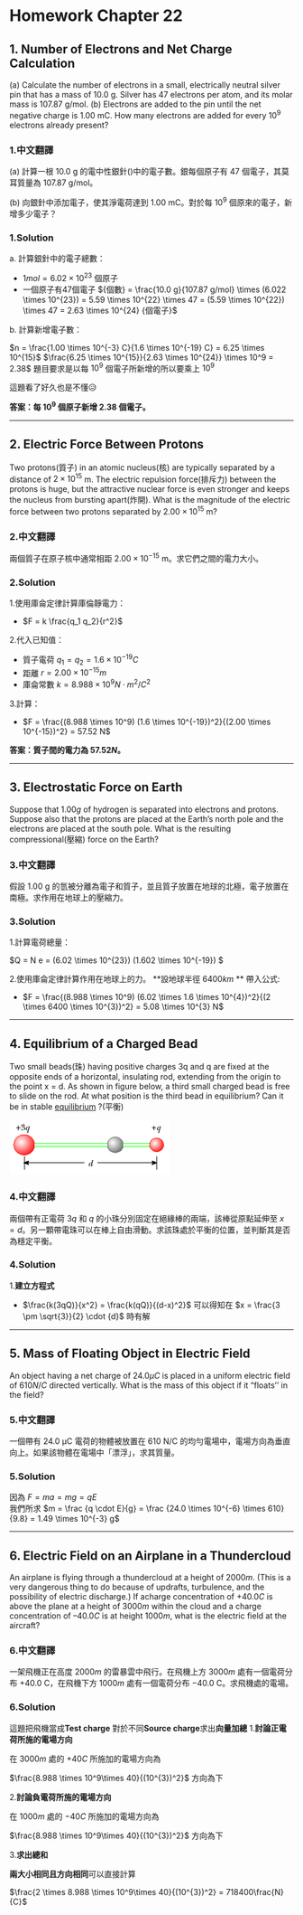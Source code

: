 # Homework Chapter 22

## 1. Number of Electrons and Net Charge Calculation

(a) Calculate the number of electrons in a small, electrically neutral silver pin that has a mass of 10.0 g. Silver has 47 electrons per atom, and its molar mass is 107.87 g/mol. (b) Electrons are added to the pin until the net negative charge is 1.00 mC. How many electrons are added for every $10^9$ electrons already present?

### 1.中文翻譯

(a) 計算一根 10.0 g 的電中性銀針()中的電子數。銀每個原子有 47 個電子，其莫耳質量為 107.87 g/mol。

(b) 向銀針中添加電子，使其淨電荷達到 1.00 mC。對於每 $10^9$ 個原來的電子，新增多少電子？

### 1.Solution

a. 計算銀針中的電子總數：

-  $1 mol = 6.02 \times 10^{23}$  個原子
- 一個原子有47個電子
   ${個數} = \frac{10.0 g}{107.87 g/mol} \times (6.022 \times 10^{23}) = 5.59 \times 10^{22} \times 47 = (5.59 \times 10^{22}) \times 47 = 2.63 \times 10^{24} {個電子}$

b. 計算新增電子數：

   $n = \frac{1.00 \times 10^{-3} C}{1.6 \times 10^{-19} C} = 6.25 \times 10^{15}$
   $\frac{6.25 \times 10^{15}}{2.63 \times 10^{24}} \times 10^9 = 2.38$
題目要求是以每 $10^9$ 個電子所新增的所以要乘上 $10^9$

這題看了好久也是不懂😥

**答案：每 $10^9$ 個原子新增 2.38 個電子。**

---

## 2. Electric Force Between Protons

Two protons(質子) in an atomic nucleus(核) are typically separated by a distance of $2 × 10^{15}$ m. The electric repulsion force(排斥力) between the protons is huge, but the attractive nuclear force is even stronger and keeps the nucleus from bursting apart(炸開). What is the magnitude of the electric force between two protons separated by $2.00 × 10^{15}$ m?

### 2.中文翻譯

兩個質子在原子核中通常相距 $2.00 \times 10^{-15}$ m。求它們之間的電力大小。

### 2.Solution

1.使用庫侖定律計算庫倫靜電力：

- $F = k \frac{q_1 q_2}{r^2}$

2.代入已知值：

- 質子電荷 $q_1 = q_2 = 1.6 \times 10^{-19} C$
- 距離 $r = 2.00 \times 10^{-15} m$
- 庫侖常數 $k = 8.988 \times 10^9 N\cdot m^2/C^2$

3.計算：

- $F = \frac{(8.988 \times 10^9) (1.6 \times 10^{-19})^2}{(2.00 \times 10^{-15})^2} = 57.52 N$

**答案：質子間的電力為 $57.52 N$。**

---

## 3. Electrostatic Force on Earth

 Suppose that $1.00 g$ of hydrogen is separated into electrons and protons. Suppose also that the protons are placed at the Earth’s north pole and the electrons are placed at the south pole. What is the resulting compressional(壓縮) force on the Earth?

### 3.中文翻譯

假設 1.00 g 的氫被分離為電子和質子，並且質子放置在地球的北極，電子放置在南極。求作用在地球上的壓縮力。

### 3.Solution

1.計算電荷總量：

   $Q = N e = (6.02 \times 10^{23}) (1.602 \times 10^{-19}) $

2.使用庫侖定律計算作用在地球上的力。
   **設地球半徑 $6400km$ **
   帶入公式:

- $F = \frac{(8.988 \times 10^9) (6.02 \times 1.6 \times 10^{4})^2}{(2 \times 6400 \times 10^{3})^2} = 5.08 \times 10^{3} N$

---

## 4. Equilibrium of a Charged Bead

Two small beads(珠) having positive charges 3q and q are fixed at the opposite ends of a horizontal, insulating rod, extending from the origin to the point x = d. As shown in figure below, a third small charged bead is free to slide on the rod. At what position is the third bead in equilibrium? Can it be in stable [equilibrium](https://dictionary.cambridge.org/zht/%E8%A9%9E%E5%85%B8/%E8%8B%B1%E8%AA%9E-%E6%BC%A2%E8%AA%9E-%E7%B9%81%E9%AB%94/equilibrium) ?(平衡)

![圖片](/resource/ch22hw_p1.png)

### 4.中文翻譯

兩個帶有正電荷 $3q$ 和 $q$ 的小珠分別固定在絕緣棒的兩端，該棒從原點延伸至 $x = d$。另一顆帶電珠可以在棒上自由滑動。求該珠處於平衡的位置，並判斷其是否為穩定平衡。

### 4.Solution

1.**建立方程式**

- $\frac{k(3qQ)}{x^2} = \frac{k(qQ)}{(d-x)^2}$
可以得知在 $x = \frac{3 \pm \sqrt{3}}{2} \cdot {d}$ 時有解

---

## 5. Mass of Floating Object in Electric Field

An object having a net charge of $24.0 μC$ is placed in a uniform electric field of $610 N/C$ directed vertically. What is the mass of this object if it “floats’’ in the field?

### 5.中文翻譯

一個帶有 24.0 μC 電荷的物體被放置在 610 N/C 的均勻電場中，電場方向為垂直向上。如果該物體在電場中「漂浮」，求其質量。

### 5.Solution

因為 $F = ma = mg = qE$  
我們所求 $m = \frac {q \cdot E}{g} = \frac {24.0 \times 10^{-6} \times 610}{9.8} = 1.49 \times 10^{-3} g$

---

## 6. Electric Field on an Airplane in a Thundercloud

An airplane is flying through a thundercloud at a height of $2000 m$. (This is a very dangerous thing to do because of updrafts, turbulence, and the possibility of electric discharge.) If acharge concentration of $+40.0 C$ is above the plane at a height of $3000 m$ within the cloud and a charge concentration of $–40.0 C$ is at height $1000 m$, what is the electric field at the aircraft?

### 6.中文翻譯

一架飛機正在高度 $2000 m$ 的雷暴雲中飛行。在飛機上方 $3000 m$ 處有一個電荷分布 $+40.0$ C，在飛機下方 $1000 m$ 處有一個電荷分布 $-40.0$ C。求飛機處的電場。

### 6.Solution

這題把飛機當成**Test charge** 對於不同**Source charge**求出**向量加總**
1.**討論正電荷所施的電場方向**

   在 $3000m$ 處的 $+40C$ 所施加的電場方向為
   
   $\frac{8.988 \times 10^9\times 40}{(10^{3})^2}$ 方向為下
   
2.**討論負電荷所施的電場方向**

   在 $1000m$ 處的 $-40C$ 所施加的電場方向為
   
   $\frac{8.988 \times 10^9\times 40}{(10^{3})^2}$ 方向為下

3.**求出總和**

   **兩大小相同且方向相同**可以直接計算
   
   $\frac{2 \times 8.988 \times 10^9\times 40}{(10^{3})^2}  = 718400\frac{N}{C}$
